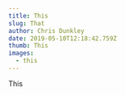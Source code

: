 ```yaml
---
title: This
slug: That
author: Chris Dunkley
date: 2019-05-10T12:18:42.759Z
thumb: This
images:
  - this
---
```

This
